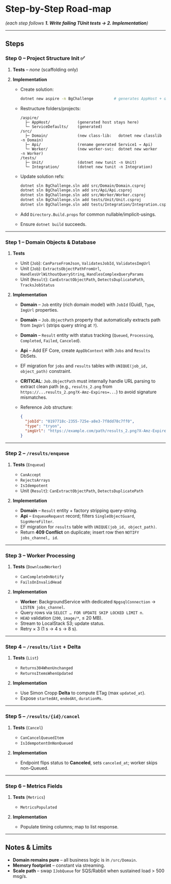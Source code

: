 # Step-by-Step Road-map

*(each step follows **1. Write failing TUnit tests → 2. Implementation**)*

---

## Steps

### **Step 0 – Project Structure Init** ✅

1. **Tests** – _none_ (scaffolding only)

2. **Implementation**  
   * Create solution:

     ```bash
     dotnet new aspire -n BgChallenge         # generates AppHost + defaults
     ```

   * Restructure folders/projects:

     ```text
     /aspire/
       ├─ AppHost/            (generated host stays here)
       └─ ServiceDefaults/    (generated)
     /src/
       ├─ Domain/             (new class-lib:   dotnet new classlib -n Domain)
       ├─ Api/                (rename generated Service1 → Api)
       └─ Worker/             (new worker-svc:  dotnet new worker    -n Worker)
     /tests/
       ├─ Unit/               (dotnet new tunit -n Unit)
       └─ Integration/        (dotnet new tunit -n Integration)
     ```

   * Update solution refs:  

     ```bash
     dotnet sln BgChallenge.sln add src/Domain/Domain.csproj
     dotnet sln BgChallenge.sln add src/Api/Api.csproj
     dotnet sln BgChallenge.sln add src/Worker/Worker.csproj
     dotnet sln BgChallenge.sln add tests/Unit/Unit.csproj
     dotnet sln BgChallenge.sln add tests/Integration/Integration.csproj
     ```

   * Add `Directory.Build.props` for common nullable/implicit-usin​​gs.  
   * Ensure `dotnet build` succeeds.

---

### **Step 1 – Domain Objects & Database**

1. **Tests**  
   * Unit (`Job`): `CanParseFromJson`, `ValidatesJobId`, `ValidatesImgUrl`
   * Unit (`Job`): `ExtractsObjectPathFromUrl`, `HandlesUrlWithoutQueryString`, `HandlesComplexQueryParams`
   * Unit (`Result`): `CanExtractObjectPath`, `DetectsDuplicatePath`, `TracksJobStatus`

2. **Implementation**  
   * **Domain** – `Job` entity (rich domain model) with `JobId` (Guid), `Type`, `ImgUrl` properties.  
   * **Domain** – `Job.ObjectPath` property that automatically extracts path from `ImgUrl` (strips query string at `?`).  
   * **Domain** – `Result` entity with status tracking (`Queued`, `Processing`, `Completed`, `Failed`, `Canceled`).  
   * **Api** – Add EF Core, create `AppDbContext` with `Jobs` and `Results` DbSets.  
   * EF migration for `jobs` and `results` tables with `UNIQUE(job_id, object_path)` constraint.  
   * **CRITICAL**: `Job.ObjectPath` must internally handle URL parsing to extract clean path (e.g., `results_2.png` from `https://...results_2.png?X-Amz-Expires=...`) to avoid signature mismatches.  
   * Reference Job structure:

     ```json
     {
       "jobId": "0197718c-2355-725e-a8e3-7f8dd78c7ff0", 
       "type": "tryon",
       "imgUrl": "https://example.com/path/results_2.png?X-Amz-Expires=..."
     }
     ```

---

### **Step 2 – `/results/enqueue`**

1. **Tests** (`Enqueue`)  
   * `CanAccept`  
   * `RejectsArrays`  
   * `IsIdempotent`  
   * Unit (`Result`): `CanExtractObjectPath`, `DetectsDuplicatePath`

2. **Implementation**  
   * **Domain** – `Result` entity + factory stripping query-string.  
   * **Api** – `EnqueueRequest` record; filters `SingleObjectGuard`, `SignHereFilter`.  
   * EF migration for `results` table with `UNIQUE(job_id, object_path)`.  
   * Return **409 Conflict** on duplicate; insert row then `NOTIFY jobs_channel, id`.

---

### **Step 3 – Worker Processing**

1. **Tests** (`DownloadWorker`)  
   * `CanCompleteOnNotify`  
   * `FailsOnInvalidHead`

2. **Implementation**  
   * **Worker**: BackgroundService with dedicated `NpgsqlConnection` → `LISTEN jobs_channel`.  
   * Query rows via `SELECT … FOR UPDATE SKIP LOCKED LIMIT n`.  
   * `HEAD` validation (`200`, `image/*`, ≤ 20 MB).  
   * Stream to LocalStack S3; update status.  
   * Retry × 3 (1 s → 4 s → 8 s).

---

### **Step 4 – `/results/list` + Delta**

1. **Tests** (`List`)  
   * `Returns304WhenUnchanged`  
   * `ReturnsItemsWhenUpdated`

2. **Implementation**  
   * Use Simon Cropp **Delta** to compute ETag (max `updated_at`).  
   * Expose `startedAt`, `endedAt`, `durationMs`.

---

### **Step 5 – `/results/{id}/cancel`**

1. **Tests** (`Cancel`)  
   * `CanCancelQueuedItem`  
   * `IsIdempotentOnNonQueued`

2. **Implementation**  
   * Endpoint flips status to **Canceled**, sets `canceled_at`; worker skips non-Queued.

---

### **Step 6 – Metrics Fields**

1. **Tests** (`Metrics`)  
   * `MetricsPopulated`

2. **Implementation**  
   * Populate timing columns; map to list response.

---

## Notes & Limits

* **Domain remains pure** – all business logic is in `/src/Domain`.  
* **Memory footprint** – constant via streaming.  
* **Scale path** – swap `IJobQueue` for SQS/Rabbit when sustained load > 500 msg/s.
